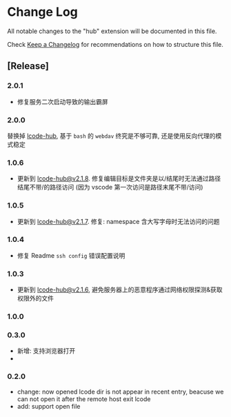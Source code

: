 # Change Log

All notable changes to the "hub" extension will be documented in this file.

Check [Keep a Changelog](http://keepachangelog.com/) for recommendations on how to structure this file.

## [Release]

### 2.0.1

- 修复服务二次启动导致的输出霸屏

### 2.0.0

替换掉 [lcode-hub](https://github.com/vscode-lcode/lcode-hub), 基于 `bash` 的 `webdav` 终究是不够可靠, 还是使用反向代理的模式稳定

### 1.0.6

- 更新到 lcode-hub@v2.1.8. 修复编辑目标是文件夹是以/结尾时无法通过路径结尾不带/的路径访问 (因为 vscode 第一次访问是路径末尾不带/访问)

### 1.0.5

- 更新到 lcode-hub@v2.1.7. 修复: namespace 含大写字母时无法访问的问题

### 1.0.4

- 修复 Readme `ssh config` 错误配置说明

### 1.0.3

- 更新到 lcode-hub@v2.1.6, 避免服务器上的恶意程序通过网络权限探测&获取权限外的文件

### 1.0.0

### 0.3.0

- 新增: 支持浏览器打开
-

### 0.2.0

- change: now opened lcode dir is not appear in recent entry, beacuse we can not open it after the remote host exit lcode
- add: support open file
